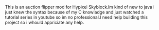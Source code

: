 This is an auction flipper mod for Hypixel Skyblock.Im kind of new to java i just knew the syntax because of my C knowladge and just watched a tutorial series in youtube so im no professional.I need help building this project so i whould appriciate any help.
